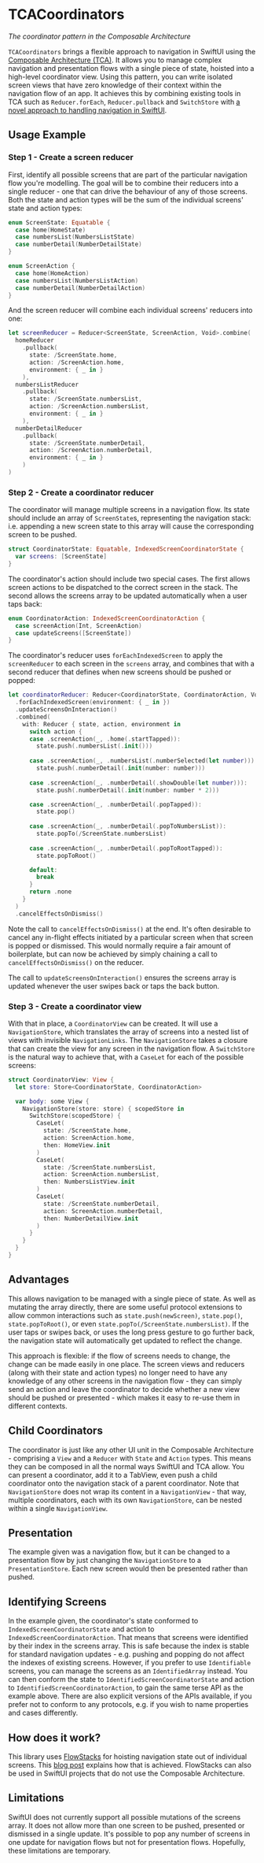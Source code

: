 # TCACoordinators

_The coordinator pattern in the Composable Architecture_

`TCACoordinators` brings a flexible approach to navigation in SwiftUI using the [Composable Architecture (TCA)](https://github.com/pointfreeco/swift-composable-architecture). It allows you to manage complex navigation and presentation flows with a single piece of state, hoisted into a high-level coordinator view. Using this pattern, you can write isolated screen views that have zero knowledge of their context within the navigation flow of an app. It achieves this by combining existing tools in TCA such as `Reducer.forEach`, `Reducer.pullback` and `SwitchStore` with [a novel approach to handling navigation in SwiftUI](https://github.com/johnpatrickmorgan/FlowStacks). 

## Usage Example

### Step 1 - Create a screen reducer

First, identify all possible screens that are part of the particular navigation flow you're modelling. The goal will be to combine their reducers into a single reducer - one that can drive the behaviour of any of those screens. Both the state and action types will be the sum of the individual screens' state and action types:

```swift
enum ScreenState: Equatable {
  case home(HomeState)
  case numbersList(NumbersListState)
  case numberDetail(NumberDetailState)
}

enum ScreenAction {
  case home(HomeAction)
  case numbersList(NumbersListAction)
  case numberDetail(NumberDetailAction)
}
```

And the screen reducer will combine each individual screens' reducers into one:

```swift
let screenReducer = Reducer<ScreenState, ScreenAction, Void>.combine(
  homeReducer
    .pullback(
      state: /ScreenState.home,
      action: /ScreenAction.home,
      environment: { _ in }
    ),
  numbersListReducer
    .pullback(
      state: /ScreenState.numbersList,
      action: /ScreenAction.numbersList,
      environment: { _ in }
    ),
  numberDetailReducer
    .pullback(
      state: /ScreenState.numberDetail,
      action: /ScreenAction.numberDetail,
      environment: { _ in }
    )
)
```

### Step 2 - Create a coordinator reducer

The coordinator will manage multiple screens in a navigation flow. Its state should include an array of `ScreenState`s, representing the navigation stack: i.e. appending a new screen state to this array will cause the corresponding screen to be pushed.

```swift
struct CoordinatorState: Equatable, IndexedScreenCoordinatorState {
  var screens: [ScreenState]
}
```

The coordinator's action should include two special cases. The first allows screen actions to be dispatched to the correct screen in the stack. The second allows the screens array to be updated automatically when a user taps back:

```swift
enum CoordinatorAction: IndexedScreenCoordinatorAction {
  case screenAction(Int, ScreenAction)
  case updateScreens([ScreenState])
}
```

The coordinator's reducer uses `forEachIndexedScreen` to apply the `screenReducer` to each screen in the `screens` array, and combines that with a second reducer that defines when new screens should be pushed or popped:

```swift
let coordinatorReducer: Reducer<CoordinatorState, CoordinatorAction, Void> = screenReducer
  .forEachIndexedScreen(environment: { _ in })
  .updateScreensOnInteraction()
  .combined(
    with: Reducer { state, action, environment in
      switch action {
      case .screenAction(_, .home(.startTapped)):
        state.push(.numbersList(.init()))
        
      case .screenAction(_, .numbersList(.numberSelected(let number))):
        state.push(.numberDetail(.init(number: number)))
        
      case .screenAction(_, .numberDetail(.showDouble(let number))):
        state.push(.numberDetail(.init(number: number * 2)))

      case .screenAction(_, .numberDetail(.popTapped)):
        state.pop()
        
      case .screenAction(_, .numberDetail(.popToNumbersList)):
        state.popTo(/ScreenState.numbersList)
        
      case .screenAction(_, .numberDetail(.popToRootTapped)):
        state.popToRoot()

      default:
        break
      }
      return .none
    }
  )
  .cancelEffectsOnDismiss()
```

Note the call to `cancelEffectsOnDismiss()` at the end. It's often desirable to cancel any in-flight effects initiated by a particular screen when that screen is popped or dismissed. This would normally require a fair amount of boilerplate, but can now be achieved by simply chaining a call to `cancelEffectsOnDismiss()` on the reducer. 

The call to `updateScreensOnInteraction()` ensures the screens array is updated whenever the user swipes back or taps the back button.

### Step 3 - Create a coordinator view

With that in place, a `CoordinatorView` can be created. It will use a `NavigationStore`, which translates the array of screens into a nested list of views with invisible `NavigationLinks`. The `NavigationStore` takes a closure that can create the view for any screen in the navigation flow. A `SwitchStore` is the natural way to achieve that, with a `CaseLet` for each of the possible screens:

```swift
struct CoordinatorView: View {
  let store: Store<CoordinatorState, CoordinatorAction>

  var body: some View {
    NavigationStore(store: store) { scopedStore in
      SwitchStore(scopedStore) {
        CaseLet(
          state: /ScreenState.home,
          action: ScreenAction.home,
          then: HomeView.init
        )
        CaseLet(
          state: /ScreenState.numbersList,
          action: ScreenAction.numbersList,
          then: NumbersListView.init
        )
        CaseLet(
          state: /ScreenState.numberDetail,
          action: ScreenAction.numberDetail,
          then: NumberDetailView.init
        )
      }
    }
  }
}
```

## Advantages

This allows navigation to be managed with a single piece of state. As well as mutating the array directly, there are some useful protocol extensions to allow common interactions such as `state.push(newScreen)`, `state.pop()`, `state.popToRoot()`, or even `state.popTo(/ScreenState.numbersList)`. If the user taps or swipes back, or uses the long press gesture to go further back, the navigation state will automatically get updated to reflect the change.

This approach is flexible: if the flow of screens needs to change, the change can be made easily in one place. The screen views and reducers (along with their state and action types) no longer need to have any knowledge of any other screens in the navigation flow - they can simply send an action and leave the coordinator to decide whether a new view should be pushed or presented - which makes it easy to re-use them in different contexts.

## Child Coordinators

The coordinator is just like any other UI unit in the Composable Architecture - comprising a `View` and a `Reducer` with `State` and `Action` types. This means they can be composed in all the normal ways SwiftUI and TCA allow. You can present a coordinator, add it to a TabView, even push a child coordinator onto the navigation stack of a parent coordinator. Note that `NavigationStore` does not wrap its content in a `NavigationView` - that way, multiple coordinators, each with its own `NavigationStore`, can be nested within a single `NavigationView`.

## Presentation

The example given was a navigation flow, but it can be changed to a presentation flow by just changing the `NavigationStore` to a `PresentationStore`. Each new screen would then be presented rather than pushed.

## Identifying Screens

In the example given, the coordinator's state conformed to `IndexedScreenCoordinatorState` and action to `IndexedScreenCoordinatorAction`. That means that screens were identified by their index in the screens array. This is safe because the index is stable for standard navigation updates - e.g. pushing and popping do not affect the indexes of existing screens. However, if you prefer to use `Identifiable` screens, you can manage the screens as an `IdentifiedArray` instead. You can then conform the state to `IdentifiedScreenCoordinatorState` and action to `IdentifiedScreenCoordinatorAction`, to gain the same terse API as the example above. There are also explicit versions of the APIs available, if you prefer not to conform to any protocols, e.g. if you wish to name properties and cases differently.

## How does it work?

This library uses [FlowStacks](https://github.com/johnpatrickmorgan/FlowStacks) for hoisting navigation state out of individual screens. This [blog post](https://johnpatrickmorgan.github.io/2021/07/03/NStack/) explains how that is achieved. FlowStacks can also be used in SwiftUI projects that do not use the Composable Architecture.   

## Limitations

SwiftUI does not currently support all possible mutations of the screens array. It does not allow more than one screen to be pushed, presented or dismissed in a single update. It's possible to pop any number of screens in one update for navigation flows but not for presentation flows. Hopefully, these limitations are temporary.
